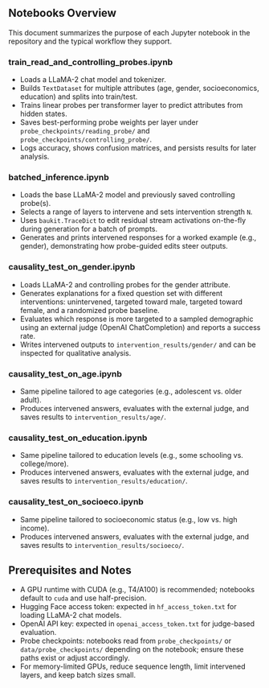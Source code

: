 ## Notebooks Overview

This document summarizes the purpose of each Jupyter notebook in the repository and the typical workflow they support.

### train_read_and_controlling_probes.ipynb

- Loads a LLaMA-2 chat model and tokenizer.
- Builds `TextDataset` for multiple attributes (age, gender, socioeconomics, education) and splits into train/test.
- Trains linear probes per transformer layer to predict attributes from hidden states.
- Saves best-performing probe weights per layer under `probe_checkpoints/reading_probe/` and `probe_checkpoints/controlling_probe/`.
- Logs accuracy, shows confusion matrices, and persists results for later analysis.

### batched_inference.ipynb

- Loads the base LLaMA-2 model and previously saved controlling probe(s).
- Selects a range of layers to intervene and sets intervention strength `N`.
- Uses `baukit.TraceDict` to edit residual stream activations on-the-fly during generation for a batch of prompts.
- Generates and prints intervened responses for a worked example (e.g., gender), demonstrating how probe-guided edits steer outputs.

### causality_test_on_gender.ipynb

- Loads LLaMA-2 and controlling probes for the gender attribute.
- Generates explanations for a fixed question set with different interventions: unintervened, targeted toward male, targeted toward female, and a randomized probe baseline.
- Evaluates which response is more targeted to a sampled demographic using an external judge (OpenAI ChatCompletion) and reports a success rate.
- Writes intervened outputs to `intervention_results/gender/` and can be inspected for qualitative analysis.

### causality_test_on_age.ipynb

- Same pipeline tailored to age categories (e.g., adolescent vs. older adult).
- Produces intervened answers, evaluates with the external judge, and saves results to `intervention_results/age/`.

### causality_test_on_education.ipynb

- Same pipeline tailored to education levels (e.g., some schooling vs. college/more).
- Produces intervened answers, evaluates with the external judge, and saves results to `intervention_results/education/`.

### causality_test_on_socioeco.ipynb

- Same pipeline tailored to socioeconomic status (e.g., low vs. high income).
- Produces intervened answers, evaluates with the external judge, and saves results to `intervention_results/socioeco/`.

## Prerequisites and Notes

- A GPU runtime with CUDA (e.g., T4/A100) is recommended; notebooks default to `cuda` and use half-precision.
- Hugging Face access token: expected in `hf_access_token.txt` for loading LLaMA-2 chat models.
- OpenAI API key: expected in `openai_access_token.txt` for judge-based evaluation.
- Probe checkpoints: notebooks read from `probe_checkpoints/` or `data/probe_checkpoints/` depending on the notebook; ensure these paths exist or adjust accordingly.
- For memory-limited GPUs, reduce sequence length, limit intervened layers, and keep batch sizes small.


